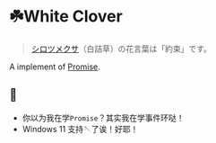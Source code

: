 # ☘️White Clover

> [シロツメクサ](https://hanasaku-gift.com/language-of-flower/may-27-birthflower)（白詰草）の花言葉は「約束」です。

A implement of [Promise](https://promisesaplus.com/).

## 🌿

- 你以为我在学`Promise`？其实我在学事件环哒！
- Windows 11 支持🪡了诶！好耶！